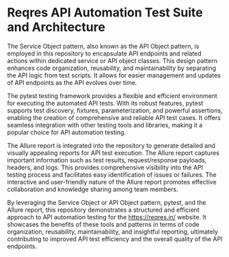 # Reqres API Automation Test Suite and Architecture

The Service Object pattern, also known as the API Object pattern, is employed in this repository to encapsulate API endpoints and related actions within dedicated service or API object classes. This design pattern enhances code organization, reusability, and maintainability by separating the API logic from test scripts. It allows for easier management and updates of API endpoints as the API evolves over time.

The pytest testing framework provides a flexible and efficient environment for executing the automated API tests. With its robust features, pytest supports test discovery, fixtures, parameterization, and powerful assertions, enabling the creation of comprehensive and reliable API test cases. It offers seamless integration with other testing tools and libraries, making it a popular choice for API automation testing.

The Allure report is integrated into the repository to generate detailed and visually appealing reports for API test execution. The Allure report captures important information such as test results, request/response payloads, headers, and logs. This provides comprehensive visibility into the API testing process and facilitates easy identification of issues or failures. The interactive and user-friendly nature of the Allure report promotes effective collaboration and knowledge sharing among team members.

By leveraging the Service Object or API Object pattern, pytest, and the Allure report, this repository demonstrates a structured and efficient approach to API automation testing for the https://reqres.in/ website. It showcases the benefits of these tools and patterns in terms of code organization, reusability, maintainability, and insightful reporting, ultimately contributing to improved API test efficiency and the overall quality of the API endpoints.
